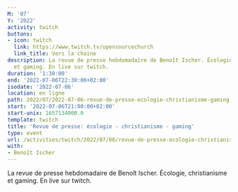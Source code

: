 ```yaml
---
M: '07'
Y: '2022'
activity: twitch
buttons:
- icon: twitch
  link: https://www.twitch.tv/opensourcechurch
  link_title: Vers la chaine
description: La revue de presse hebdomadaire de Benoît Ischer. Écologie, christianisme
  et gaming. En live sur twitch.
duration: '1:30:00'
end: '2022-07-06T22:30:00+02:00'
isodate: '2022-07-06'
location: en ligne
path: 2022/07/2022-07-06-revue-de-presse-ecologie-christianisme-gaming.md
start: '2022-07-06T21:00:00+02:00'
start-unix: 1657134000.0
template: twitch
title: 'Revue de presse: écologie - christianisme - gaming'
type: event
url: /activities/twitch/2022/07/06/revue-de-presse-ecologie-christianisme-gaming
with:
- Benoît Ischer
---
```

La revue de presse hebdomadaire de Benoît Ischer. Écologie, christianisme et gaming. En live sur twitch.